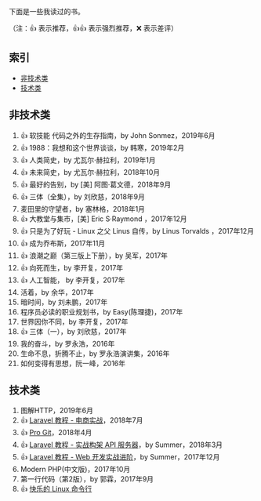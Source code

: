 下面是一些我读过的书。

（注：:+1: 表示推荐，:+1::+1: 表示强烈推荐，:x: 表示差评）

## 索引

- [非技术类](#非技术类)
- [技术类](#技术类)

## 非技术类
1. :+1: 软技能 代码之外的生存指南，by John Sonmez，2019年6月
1. :+1: 1988：我想和这个世界谈谈，by 韩寒，2019年2月
1. :+1: 人类简史，by 尤瓦尔·赫拉利，2019年1月
1. :+1: 未来简史，by 尤瓦尔·赫拉利，2018年10月
1. :+1: 最好的告别，by [美] 阿图·葛文德，2018年9月
1. :+1: 三体（全集），by 刘欣慈，2018年9月
1. 麦田里的守望者，by 塞林格，2018年1月
1. :+1: 大教堂与集市，[美] Eric S·Raymond ，2017年12月
1. :+1: 只是为了好玩 - Linux 之父 Linus 自传，by Linus Torvalds ，2017年12月
1. :+1: 成为乔布斯，2017年11月
1. :+1: 浪潮之巅（第三版上下册），by 吴军，2017年
1. :+1: 向死而生，by 李开复，2017年
1. :+1: 人工智能， by 李开复，2017年
1. 活着，by 余华，2017年
1. 暗时间，by 刘未鹏，2017年
1. 程序员必读的职业规划书，by Easy(陈理捷)，2017年
1. 世界因你不同，by 李开复，2017年
1. :+1: 三体（一），by 刘欣慈，2017年
1. 我的奋斗，by 罗永浩，2016年
1. 生命不息，折腾不止，by 罗永浩演讲集，2016年
1. 如何变得有思想，阮一峰，2016年 

## 技术类
1. 图解HTTP，2019年6月
1.  :+1: [Laravel 教程 - 电商实战](https://laravel-china.org/courses/laravel-shop)，2018年7月
1. :+1: [Pro Git](https://git-scm.com/book/zh/v2)，2018年4月
1. :+1: [Laravel 教程 - 实战构架 API 服务器](https://laravel-china.org/courses/laravel-advance-training-5.5)，by Summer，2018年3月
1. :+1: [Laravel 教程 - Web 开发实战进阶](https://fsdhub.com/books/laravel-intermediate-training-5.5)，by Summer，2017年12月
1. Modern PHP(中文版)，2017年10月
1. 第一行代码（第2版），by 郭霖，2017年9月
1. :+1: [快乐的 Linux 命令行](https://github.com/billie66/TLCL)
